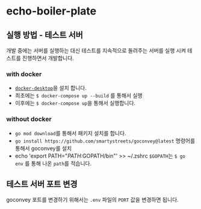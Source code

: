 # echo-boiler-plate

## 실행 방법 - 테스트 서버
개발 중에는 서버를 실행하는 대신 테스트를 지속적으로 돌려주는 서버를 실행 시켜 테스트를 진행하면서 개발합니다.

### with docker
- [`docker-desktop`](docker.com/products/docker-desktop/)을 설치 합니다.    
- 최초에는 `$ docker-compose up --build` 를 통해서 실행
- 이후에는 `$ docker-compose up`을 통해서 실행합니다.

### without docker
- `go mod download`를 통해서 패키지 설치를 합니다.
- `go install https://github.com/smartystreets/goconvey@latest` 명령어를 통해서 goconvey를 설치
- echo 'export PATH="$PATH:$GOPATH/bin"' >> ~/.zshrc `$GOPATH`는 `$ go env` 를 통해 나온 `path`를 적습니다.

## 테스트 서버 포트 변경
goconvey 포트를 변경하기 위해서는 `.env` 파일의 `PORT` 값을 변경하면 됩니다.